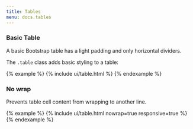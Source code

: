 ```yaml
---
title: Tables
menu: docs.tables
---
```


### Basic Table

A basic Bootstrap table has a light padding and only horizontal dividers.

The `.table` class adds basic styling to a table:

{% example %}
{% include ui/table.html %}
{% endexample %}

### No wrap

Prevents table cell content from wrapping to another line.

{% example %}
{% include ui/table.html nowrap=true responsive=true %}
{% endexample %}
